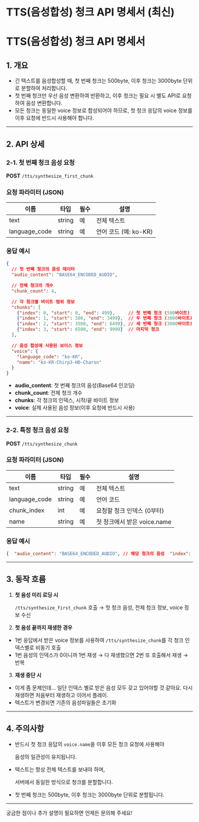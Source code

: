 # TTS(음성합성) 청크 API 명세서 (최신)

# TTS(음성합성) 청크 API 명세서

## 1. 개요

- 긴 텍스트를 음성합성할 때, 첫 번째 청크는 500byte, 이후 청크는 3000byte 단위로 분할하여 처리합니다.
- 첫 번째 청크만 우선 음성 변환하여 반환하고, 이후 청크는 필요 시 별도 API로 요청하여 음성 변환합니다.
- 모든 청크는 동일한 voice 정보로 합성되어야 하므로, 첫 청크 응답의 voice 정보를 이후 요청에 반드시 사용해야 합니다.

---

## 2. API 상세

### 2-1. 첫 번째 청크 음성 요청

**POST** `/tts/synthesize_first_chunk`

### 요청 파라미터 (JSON)

| 이름 | 타입 | 필수 | 설명 |
| --- | --- | --- | --- |
| text | string | 예 | 전체 텍스트 |
| language_code | string | 예 | 언어 코드 (예: ko-KR) |

### 응답 예시

```json
{
  // 첫 번째 청크의 음성 데이터
  "audio_content": "BASE64_ENCODED_AUDIO",   

  // 전체 청크의 개수
  "chunk_count": 4,                          

  // 각 청크별 바이트 범위 정보
  "chunks": [    
    {"index": 0, "start": 0, "end": 499},     // 첫 번째 청크 (500바이트)
    {"index": 1, "start": 500, "end": 3499},  // 두 번째 청크 (3000바이트)
    {"index": 2, "start": 3500, "end": 6499}, // 세 번째 청크 (3000바이트)
    {"index": 3, "start": 6500, "end": 9999}  // 마지막 청크
  ],

  // 음성 합성에 사용된 보이스 정보
  "voice": {    
    "language_code": "ko-KR",
    "name": "ko-KR-Chirp3-HD-Charon"
  }
}
```

- **audio_content**: 첫 번째 청크의 음성(Base64 인코딩)
- **chunk_count**: 전체 청크 개수
- **chunks**: 각 청크의 인덱스, 시작/끝 바이트 정보
- **voice**: 실제 사용된 음성 정보(이후 요청에 반드시 사용)

---

### 2-2. 특정 청크 음성 요청

**POST** `/tts/synthesize_chunk`

### 요청 파라미터 (JSON)

| 이름 | 타입 | 필수 | 설명 |
| --- | --- | --- | --- |
| text | string | 예 | 전체 텍스트 |
| language_code | string | 예 | 언어 코드 |
| chunk_index | int | 예 | 요청할 청크 인덱스 (0부터) |
| name | string | 예 | 첫 청크에서 받은 voice.name |

### 응답 예시

```json
{  "audio_content": "BASE64_ENCODED_AUDIO", // 해당 청크의 음성  "index": 1}
```

---

## 3. 동작 흐름

1. **첫 음성 미리 로딩 시**  

   `/tts/synthesize_first_chunk` 호출 →  첫 청크 음성, 전체 청크 정보, voice 정보 수신

2. **첫 음성 끝까지 재생한 경우**

- 1번 응답에서 받은 voice 정보를 사용하여 `/tts/synthesize_chunk`를 각 청크 인덱스별로 비동기 호출
- 1번 음성의 인덱스가 0이니까 1번 재생 → 다 재생했으면 2번 또 호출해서 재생 → 반복

3. **재생 중단 시**

- 이게 좀 문제인데… 일단 인덱스 별로 받은 음성 모두 갖고 있어야할 것 같아요. 다시 재생하면 처음부터 재생하고 이어서 플레이.
- 텍스트가 변경되면 기존의 음성파일들은 초기화

---

## 4. 주의사항

- 반드시 첫 청크 응답의 `voice.name`을 이후 모든 청크 요청에 사용해야

  음성의 일관성이 유지됩니다.

- 텍스트는 항상 전체 텍스트를 보내야 하며,

  서버에서 동일한 방식으로 청크를 분할합니다.

- 첫 번째 청크는 500byte, 이후 청크는 3000byte 단위로 분할됩니다.

---

궁금한 점이나 추가 설명이 필요하면 언제든 문의해 주세요!